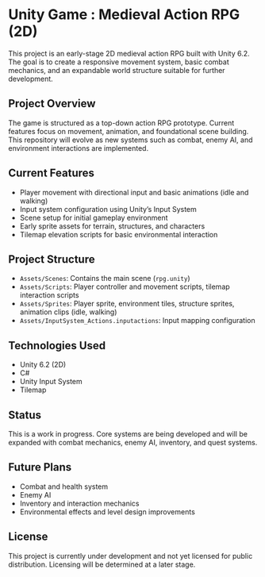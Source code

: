 # Unity Game : Medieval Action RPG (2D)

This project is an early-stage 2D medieval action RPG built with Unity 6.2. The goal is to create a responsive movement system, basic combat mechanics, and an expandable world structure suitable for further development.

## Project Overview
The game is structured as a top-down action RPG prototype. Current features focus on movement, animation, and foundational scene building. This repository will evolve as new systems such as combat, enemy AI, and environment interactions are implemented.

## Current Features
- Player movement with directional input and basic animations (idle and walking)
- Input system configuration using Unity’s Input System
- Scene setup for initial gameplay environment
- Early sprite assets for terrain, structures, and characters
- Tilemap elevation scripts for basic environmental interaction

## Project Structure
- `Assets/Scenes`: Contains the main scene (`rpg.unity`)
- `Assets/Scripts`: Player controller and movement scripts, tilemap interaction scripts
- `Assets/Sprites`: Player sprite, environment tiles, structure sprites, animation clips (idle, walking)
- `Assets/InputSystem_Actions.inputactions`: Input mapping configuration

## Technologies Used
- Unity 6.2 (2D)
- C#
- Unity Input System
- Tilemap

## Status
This is a work in progress. Core systems are being developed and will be expanded with combat mechanics, enemy AI, inventory, and quest systems.

## Future Plans
- Combat and health system
- Enemy AI
- Inventory and interaction mechanics
- Environmental effects and level design improvements

## License
This project is currently under development and not yet licensed for public distribution. Licensing will be determined at a later stage.
